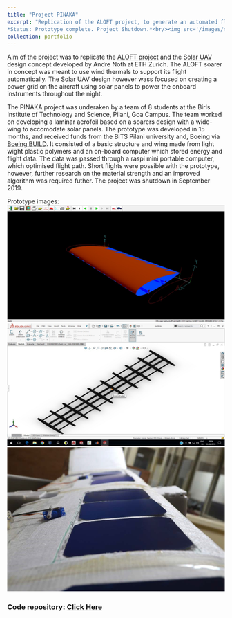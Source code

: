 ```yaml
---
title: "Project PINAKA"
excerpt: "Replication of the ALOFT project, to generate an automated flight path generation algorithm, to maximize efficiency. <br>
*Status: Prototype complete. Project Shutdown.*<br/><img src='/images/naca_0016.png'>"
collection: portfolio
---
```


Aim of the project was to replicate the [ALOFT project](https://apps.dtic.mil/sti/pdfs/ADA614555.pdf) and the [Solar UAV](https://ethz.ch/content/dam/ethz/special-interest/mavt/robotics-n-intelligent-systems/asl-dam/documents/phd_thesis/Andre_Noth_Design_of_Solar_Powered_Airplanes_for_Continuous_Flight.pdf) design concept developed by Andre Noth at ETH Zurich. The ALOFT soarer in concept was meant to use wind thermals to support its flight automatically. The Solar UAV design however wass focused on creating a power grid on the aircraft using solar panels to power the onboard instruments throughout the night.

The PINAKA project was underaken by a team of 8 students at the Birls Institute of Technology and Science, Pilani, Goa Campus. The team worked on developing a laminar aerofoil based on a soarers design with a wide-wing to accomodate solar panels. The prototype was developed in 15 months, and received funds from the BITS Pilani university and, Boeing via [Boeing BUILD](https://www.boeing.co.in/boeing-in-india/build.page). It consisted of a basic structure and wing made from light wight plastic polymers and an on-board computer which stored energy and flight data. The data was passed through a raspi mini portable computer, which optimised flight path. Short flights were possible with the prototype, however, further research on the material strength and an improved algorithm was required futher. The project was shutdown in September 2019.

Prototype images:
![Prototype Images](/images/pin1.jpg)![](/images/pin2.jpg)![](/images/pin3.jpg)

### Code repository: [Click Here](https://github.com/sam14032000/pinaka)
